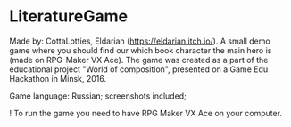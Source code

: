 # LiteratureGame
Made by: CottaLotties, Eldarian (https://eldarian.itch.io/).
A small demo game where you should find our which book character the main hero is (made on RPG-Maker VX Ace).
The game was created as a part of the educational project "World of composition", presented on a Game Edu Hackathon in Minsk, 2016. 

Game language: Russian; screenshots included;

! To run the game you need to have RPG Maker VX Ace on your computer.

